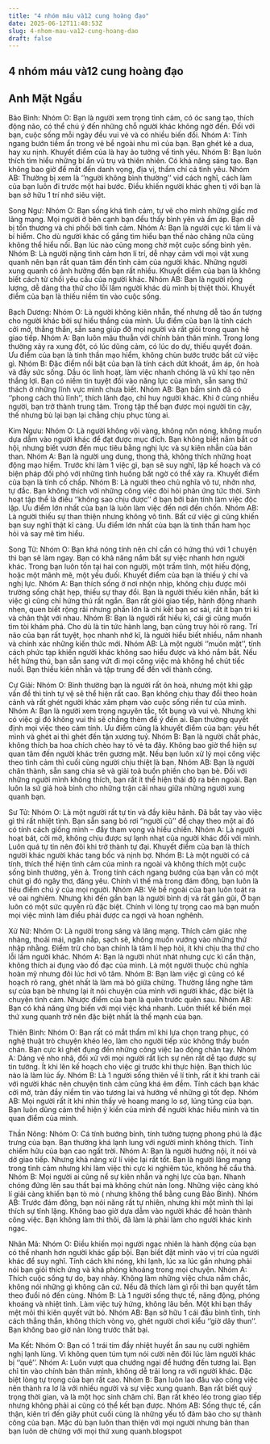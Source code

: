 ```yaml
---
title: "4 nhóm máu và12 cung hoàng đạo"
date: 2025-06-12T11:48:53Z
slug: 4-nhom-mau-va12-cung-hoang-dao
draft: false
---
```


## 4 nhóm máu và12 cung hoàng đạo

## Anh Mặt Ngầu

Bảo Bình:
 Nhóm O: Bạn là người xem trọng tình cảm, có óc sang tạo, thích động não, có thể chú ý đến những chỗ người khác không ngờ đến. Đối với bạn, cuộc sống mỗi ngày đều vui vẻ và có nhiều biến đổi.
 Nhóm A: Tính ngang bướn tiềm ẩn trong vẻ bề ngoài nhu mì của bạn. Bạn ghét kẻ a dua, hay xu nịnh. Khuyết điểm của là hay ảo tưởng về tình yêu.
 Nhóm B: Bạn luôn thích tìm hiểu những bí ẩn vũ trụ và thiên nhiên. Có khả năng sáng tạo. Bạn không bao giờ để mắt đến danh vọng, địa vị, thầm chí cả tình yêu.
 Nhóm AB: Thường bị xem là ‘’người không bình thường’’ vid cách nghĩ, cách làm của bạn luôn đi trước một hai bước. Điều khiến người khác ghen tị với bạn là bạn sở hữu 1 trí nhớ siêu việt.
 
 
 Song Ngư:
 Nhóm O: Bạn sống khá tình cảm, tự vẽ cho mình những giấc mơ lãng mạng. Mọi người ở bên cạnh bạn đều thấy bình yên và ấm áp. Bạn dễ bị tổn thương và chi phối bởi tình cảm.
 Nhóm A: Bạn là người cực kì tâm lí và bí hiểm. Cho dù người khác cố gắng tìm hiểu bạn thế nào chăng nữa cũng không thể hiểu nổi. Bạn lúc nào cũng mong chờ một cuộc sống bình yên.
 Nhóm B: Là người nặng tình cảm hơn lí trí, dễ nhạy cảm với mọi vật xung quanh nên bạn rất quan tâm đến tình cảm của người khác. Những người xung quanh có ảnh hưởng đến bạn rất nhiều. Khuyết diểm của bạn là không biết cách từ chối yêu cầu của người khác.
 Nhóm AB: Bạn là người rộng lượng, dễ dàng tha thứ cho lỗi lầm người khác dù mình bị thiệt thòi. Khuyết điểm của bạn là thiếu niềm tin vào cuộc sống.
 
 
 Bạch Dương:
 Nhóm O: Là người không kiên nhẫn, thế nhưng dễ tào ấn tượng cho người khác bởi sự hiếu thắng của mình. Ưu điểm của bạn là tính cách cởi mở, thẳng thắn, sẵn sang giúp đỡ mọi người và rất giỏi trong quan hệ giao tiếp.
 Nhóm A: Bạn luôn mâu thuẫn với chính bản thân mình. Trong long thường xảy ra xung đột, có lúc dũng cảm, có lúc do dự, thiếu quyết đoán. Ưu điểm của bạn là tinh thần mạo hiểm, không chùn bước trước bất cứ việc gì.
 Nhóm B: Đặc điểm nổi bật của bạn là tính cách dứt khoát, ấm áp, ôn hoà và đầy sức sống. Dầu óc linh hoạt, làm việc nhanh chóng là vũ khí tạo nên thắng lợi. Bạn có niềm tin tuyệt đối vào năng lực của mình, sẵn sang thử thách ở những lĩnh vực mình chưa biết.
 Nhóm AB: Bạn bẩm sinh đã có ‘’phong cách thủ lĩnh’’, thích lãnh đạo, chỉ huy người khác. Khi ở cùng nhiều người, bạn trở thành trung tâm. Trong tập thể bạn được mọi người tin cậy, thế nhưng bù lại bạn lại chẳng chịu phục tùng ai.
 
 
 Kim Ngưu:
 Nhóm O: Là người không vội vàng, không nôn nóng, không muốn dựa dẫm vào người khác để đạt được mục đích. Bạn không biết nắm bắt cơ hội, nhưng biết vươn đến mục tiêu bằng nghị lực và sự kiên nhẫn của bản than.
 Nhóm A: Bạn là người ung dung, thong thả, không thích những hoạt động mạo hiểm. Trước khi làm 1 việc gì, bạn sẽ suy nghĩ, lập kế hoạch và có biện pháp đối phó với những tình huống bất ngờ có thể xảy ra. Khuyết điểm của bạn là tính cố chấp.
 Nhóm B: Là người theo chủ nghĩa vô tư, nhởn nhơ, tự đắc. Bạn không thích với những công việc đòi hỏi phản ứng tức thời. Sinh hoạt tập thể là điều ‘’không sao chịu được’’ ở bạn bởi bản tính làm việc độc lập. Ưu điểm lớn nhất của bạn là luôn làm việc đến nơi đến chốn.
 Nhóm AB: Là người thiếu sự than thiện nhưng không vô tình. Bất cứ việc gì cũng khiến bạn suy nghĩ thật kĩ càng. Ưu điểm lớn nhất của bạn là tinh thần ham học hỏi và say mê tìm hiểu.
 
 
 Song Tử:
 Nhóm O: Bạn khá nóng tính nên chỉ cần có hứng thú với 1 chuyện thì bạn sẽ làm ngay. Bạn có khả năng nắm bắt sự việc nhanh hơn người khác. Trong bạn luôn tồn tại hai con người, một trầm tĩnh, một hiếu động, hoặc một mãnh mẽ, một yếu đuối. Khuyết điểm của bạn là thiếu ý chí và nghị lực.
 Nhóm A: Bạn thích sống ở nơi nhộn nhịp, không chịu được môi trường sống chật hẹp, thiếu sự thay đổi. Bạn là người thiếu kiên nhẫn, bất kì việc gì cũng chỉ hứng thú rất ngắn. Bạn rất giỏi giao tiếp, hành động nhanh nhẹn, quen biết rộng rãi nhưng phần lớn là chỉ kết bạn sơ sài, rất ít bạn tri kỉ và chân thật với nhau.
 Nhóm B: Bạn là người rất hiếu kì, cái gì cũng muốn tìm tòi khám phá. Cho dù là tin tức hành lang, bạn cũng truy hỏi rõ rang. Trí não của bạn rất tuyệt, học nhanh nhớ kĩ, là người hiểu biết nhiều, nắm nhanh và chính xác những kiến thức mới.
 Nhóm AB: Là một người ‘’muôn mặt’’, tính cách phức tạp khiến người khác không sao hiểu được và khó nắm bắt. Nếu hết hứng thú, bạn sẵn sang vứt đi mọi công việc mà không hề chút tiếc nuối. Bạn thiếu kiên nhẫn và tập trung để đến với thành công.
 
 
 Cự Giải:
 Nhóm O: Bình thường bạn là người rất ôn hoà, nhưng một khi gặp vấn đề thì tính tự vệ sẽ thể hiện rất cao. Bạn không chịu thay đổi theo hoàn cảnh và rất ghét người khác xâm phạm vào cuộc sống riền tư của mình.
 Nhóm A: Bạn là người xem trọng nguyên tắc, tốt bụng và vui vẻ. Nhưng khi có việc gì đó không vui thì sẽ chẳng thèm để ý đến ai. Bạn thường quyết định mọi việc theo cảm tính. Ưu điểm cũng là khuyết điểm của bạn: yêu hết mình và ghét ai thì ghét đến tận xương tuỷ.
 Nhóm B: Bạn là người chất phác, không thích ba hoa chích chèo hay tỏ vẻ ta đây. Không bao giờ thể hiện sự quan tâm đến người khác trên gương mặt. Nếu bạn luôn xử lý mọi công việc theo tình cảm thì cuối cùng người chịu thiệt là bạn.
 Nhóm AB: Bạn là người chân thành, sẵn sang chia sẻ và giải toả buồn phiền cho bạn bè. Đối với những người mình không thích, bạn rất ít thể hiện thái độ ra bên ngoài. Bạn luôn la sứ giả hoà bình cho những trận cãi nhau giữa những người xung quanh bạn.
 
 
 Sư Tử:
 Nhóm O: Là một người rất tự tin và đầy kiêu hãnh. Đã bắt tay vào việc gì thì rất nhiệt tình. Bạn sẵn sang bỏ rơi ‘’người cũ’’ để chạy theo một ai đó có tính cách giống mình – đầy tham vọng và hiếu chiến.
 Nhóm A: Là người hoạt bát, cởi mở, không chịu được sự lạnh nhạt của người khác đối với mình. Luôn quá tự tin nên đôi khi trở thành tự đại. Khuyết điểm của bạn là thích người khác người khác tang bốc và nịnh bợ.
 Nhóm B: Là một người có cá tính, thích thể hiện tình cảm của mình ra ngoài và không thích một cuộc sống bình thường, yên ả. Trong tính cách ngang bướng của bạn vẫn có một chút gì đó ngây thơ, đáng yêu. Chính vì thế mà trong đám đông, bạn luôn là tiêu điểm chú ý của mọi người.
 Nhóm AB: Vẻ bề ngoài của bạn luôn toát ra vẻ oai nghiêm. Nhưng khi đến gần bạn là người bình dị và rất gần gũi, Ở bạn luôn có một sức quyến rũ đặc biệt. Chính vì lòng tự trọng cao mà bạn muốn mọi việc mình làm điều phải được ca ngợi và hoan nghênh.
 
 
 Xử Nữ:
 Nhóm O: Là người trong sáng và lãng mạng. Thích cảm giác nhẹ nhàng, thoải mái, ngăn nắp, sạch sẽ, không muốn vướng vào những thứ nhập nhằng. Điểm trừ cho bạn chính là tâm lí hẹp hòi, ít khi chịu tha thứ cho lỗi lầm người khác.
 Nhóm A: Bạn là người nhút nhát nhưng cực kì cẩn thận, không thích ai đụng vào đồ đạc của mình. Là một người thuộc chủ nghĩa hoàn mỹ nhưng đôi lúc hơi vô tâm.
 Nhóm B: Bạn làm việc gì cũng có kế hoạch rõ rang, ghét nhất là làm mà bỏ giữa chừng. Thường lắng nghe tâm sự của bạn bè nhưng lại ít nói chuyện của mình với người khác, đặc biệt là chuyện tình cảm. Nhược điểm của bạn là quên trước quên sau.
 Nhóm AB: Bạn có khả năng ứng biến với mọi việc khá nhanh. Luôn thiết kế biến mọi thứ xung quanh trở nên đặc biệt nhất là thế mạnh của bạn.
 
 
 Thiên Bình:
 Nhóm O: Bạn rất có mắt thẩm mĩ khi lựa chọn trang phục, có nghệ thuật trò chuyện khéo léo, làm cho người tiếp xúc không thấy buồn chán. Bạn cực kì ghét đụng đến những công việc lao động chân tay.
 Nhóm A: Dáng vẻ nho nhã, đối xử với mọi người rất lịch sự nên rất dễ tạo được sự tin tưởng. Ít khi lên kế hoạch cho việc gì trước khi thực hiện. Bạn thích lúc nào là làm lúc ấy.
 Nhóm B: Là 1 người sống thiên về lí tính, rất ít khi tranh cãi với người khác nên chuyện tình cảm cũng khá êm đềm. Tính cách bạn khác cởi mở, tràn đầy niềm tin vào tương lai và hướng về những gì tốt đẹp.
 Nhóm AB: Mọi người rất ít khi nhìn thấy vẻ hoang mang lo sợ, lúng túng của bạn. Bạn luôn dũng cảm thể hiện ý kiến của mình để người khác hiểu mình và tin quan điểm của mình.
 
 
 Thần Nông:
 Nhóm O: Cá tính bướng bỉnh, tính tưởng tượng phong phú là đặc trưng của bạn. Bạn thường khá lạnh lung với người mình không thích. Tính chiếm hữu của bạn cao ngất trời.
 Nhóm A: Bạn là người hướng nội, ít nói và dở giao tiếp. Nhưng khả năng xử lí việc lại rất tốt. Bạn là người lãng mạng trong tình cảm nhưng khi làm việc thì cực kì nghiêm túc, không hề cẩu thả.
 Nhóm B: Mọi người ai cũng nể sự kiên nhẫn và nghị lực của bạn. Nhanh chóng đứng lên sau thất bại mà không chút nản long. Những việc càng khó lí giải càng khiến bạn tò mò ( nhưng không thể bằng cung Bảo Bình).
 Nhóm AB: Trước đám đông, bạn nói năng rất tự nhiên, nhưng khi một mình thì lại thích sự tĩnh lặng. Không bao giờ dựa dẫm vào người khác để hoàn thành công việc. Bạn không làm thì thôi, đã làm là phải làm cho người khác kinh ngạc.
 
 
 Nhân Mã:
 Nhóm O: Điều khiến mọi người ngạc nhiên là hành động của bạn có thể nhanh hơn người khác gấp bội. Bạn biết đặt mình vào vị trí của người khác để suy nghĩ. Tính cách khi nóng, khi lạnh, lúc xa lúc gần nhưng phải nói bạn giỏi thích ứng và khá phóng khoáng trong mọi chuyện.
 Nhóm A: Thích cuộc sống tự do, bay nhảy. Không làm những việc chưa nắm chắc, không nói những gì không căn cứ. Nếu đã thích làm gì rồi thì bạn quyết tâm theo đuổi nó đến cùng.
 Nhóm B: Là 1 người sống thực tế, năng động, phóng khoáng và nhiệt tình. Làm việc tuỳ hứng, không lâu bền. Một khi bạn thấy mệt mỏi thì kiên quyết vứt bỏ.
 Nhóm AB: Bạn sở hữu 1 cái đầu bình tĩnh, tính cách thẳng thắn, không thích vòng vo, ghét người chơi kiểu ‘’giờ dây thun’’. Bạn không bao giờ nản lòng trước thất bại.
 
 
 Ma Kết:
 Nhóm O: Bạn có 1 trái tim đầy nhiệt huyết ẩn sau nụ cười nghiêm nghị lạnh lùng. Vì không quen túm tụm nói cười nên đôi lúc làm người khác bị ‘‘quê’’.
 Nhóm A: Luôn vượt qua chướng ngại để hướng đến tương lai. Bạn chỉ tin vào chính bản thân mình, không dễ trải long ra với người khác. Đặc biệt lòng tự trọng của bạn rất cao.
 Nhóm B: Bạn luôn lao đầu vào công việc nên thành ra lơ là với nhiều người và sự việc xung quanh. Bạn rất biết quý trọng thời gian, và là một học sinh chăm chỉ. Bạn rất khéo léo trong giao tiếp nhưng không phải ai cũng có thể kết bạn được.
 Nhóm AB: Sống thực tế, cẩn thận, kiên trì đến giây phút cuối cùng là những yếu tố đảm bào cho sự thành công của bạn. Mặc dù bạn luôn than thiện với mọi người nhưng bản than bạn luôn dè chừng với mọi thứ xung quanh.blogspot